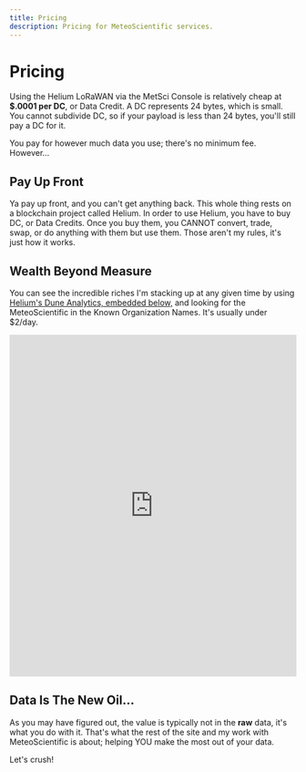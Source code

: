 ```yaml
---
title: Pricing
description: Pricing for MeteoScientific services.
---
```

# Pricing
Using the Helium LoRaWAN via the MetSci Console is relatively cheap at **$.0001 per DC**, or Data Credit.  A DC represents 24 bytes, which is small.  You cannot subdivide DC, so if your payload is less than 24 bytes, you'll still pay a DC for it.  

You pay for however much data you use; there's no minimum fee.  However...

## Pay Up Front
Ya pay up front, and you can't get anything back.   This whole thing rests on a blockchain project called Helium.  In order to use Helium, you have to buy DC, or Data Credits.  Once you buy them, you CANNOT convert, trade, swap, or do anything with them but use them.  Those aren't my rules, it's just how it works.

## Wealth Beyond Measure
You can see the incredible riches I'm stacking up at any given time by using [Helium's Dune Analytics, embedded below,](https://dune.com/queries/2476191/4073489) and looking for the MeteoScientific in the Known Organization Names.  It's usually under $2/day.  

<iframe
  src="https://dune.com/embeds/2476191/4073489"
  width="100%"
  height="600"
  frameborder="0"
  allow="fullscreen">
</iframe>

## Data Is The New Oil...

As you may have figured out, the value is typically not in the **raw** data, it's what you do with it.  That's what the rest of the site and my work with MeteoScientific is about; helping YOU make the most out of your data.

Let's crush!



